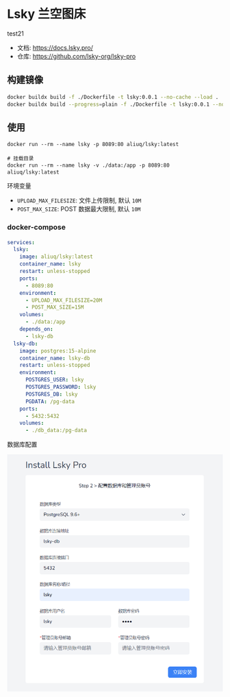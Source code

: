 # Lsky 兰空图床

test21

+ 文档: <https://docs.lsky.pro/>
+ 仓库: <https://github.com/lsky-org/lsky-pro>

## 构建镜像

```bash
docker buildx build -f ./Dockerfile -t lsky:0.0.1 --no-cache --load .
docker buildx build --progress=plain -f ./Dockerfile -t lsky:0.0.1 --no-cache --load .
```

## 使用

```shell
docker run --rm --name lsky -p 8089:80 aliuq/lsky:latest

# 挂载目录
docker run --rm --name lsky -v ./data:/app -p 8089:80 aliuq/lsky:latest
```

环境变量

+ `UPLOAD_MAX_FILESIZE`: 文件上传限制, 默认 `10M`
+ `POST_MAX_SIZE`: POST 数据最大限制, 默认 `10M`

### docker-compose

```yaml
services:
  lsky:
    image: aliuq/lsky:latest
    container_name: lsky
    restart: unless-stopped
    ports:
      - 8089:80
    environment:
      - UPLOAD_MAX_FILESIZE=20M
      - POST_MAX_SIZE=15M
    volumes:
      - ./data:/app
    depends_on:
      - lsky-db
  lsky-db:
    image: postgres:15-alpine
    container_name: lsky-db
    restart: unless-stopped
    environment:
      POSTGRES_USER: lsky
      POSTGRES_PASSWORD: lsky
      POSTGRES_DB: lsky
      PGDATA: /pg-data
    ports:
      - 5432:5432
    volumes:
      - ./db_data:/pg-data
```

数据库配置

![screenshot](/app/lsky/assets/screenshot.png)
